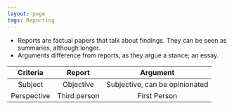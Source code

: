 ```yaml
---
layout: page
tags: Reporting
---
```


- Reports are factual papers that talk about findings. They can be seen as summaries, although longer.
- Arguments difference from reports, as they argue a stance; an essay.

| Criteria | Report | Argument |
| :---: | :---: | :---: |
| Subject | Objective | Subjective, can be opinionated |
| Perspective | Third person | First Person